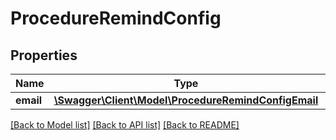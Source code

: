 # ProcedureRemindConfig

## Properties
Name | Type | Description | Notes
------------ | ------------- | ------------- | -------------
**email** | [**\Swagger\Client\Model\ProcedureRemindConfigEmail**](ProcedureRemindConfigEmail.md) |  | [optional] 

[[Back to Model list]](../README.md#documentation-for-models) [[Back to API list]](../README.md#documentation-for-api-endpoints) [[Back to README]](../README.md)


